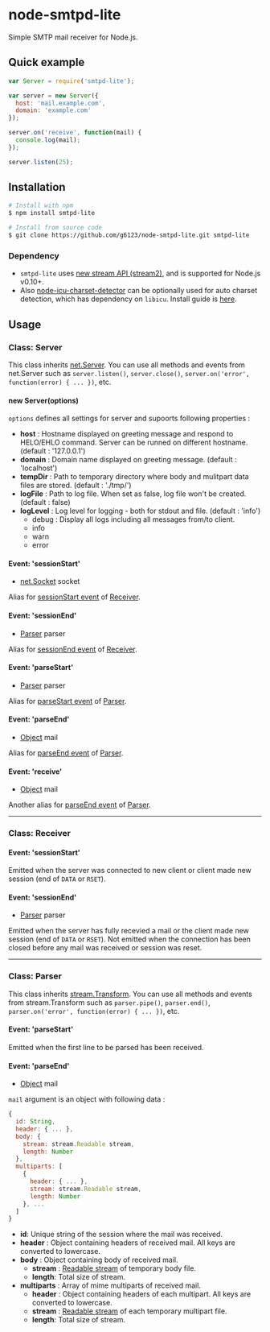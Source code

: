 # node-smtpd-lite
Simple SMTP mail receiver for Node.js.

## Quick example
```js
var Server = require('smtpd-lite');

var server = new Server({
  host: 'mail.example.com',
  domain: 'example.com'
});

server.on('receive', function(mail) {
  console.log(mail);
});

server.listen(25);
```

## Installation

```bash
# Install with npm
$ npm install smtpd-lite

# Install from source code
$ git clone https://github.com/g6123/node-smtpd-lite.git smtpd-lite
```

### Dependency
 - `smtpd-lite` uses [new stream API (stream2)](http://blog.nodejs.org/2012/12/20/streams2/), and is supported for Node.js v0.10+.
 - Also [node-icu-charset-detector](https://github.com/mooz/node-icu-charset-detector) can be optionally used for auto charset detection, which has dependency on `libicu`. Install guide is [here](https://github.com/mooz/node-icu-charset-detector#installing-icu).

## Usage

### Class: Server
This class inherits [net.Server](https://nodejs.org/api/net.html#net_class_net_server). You can use all methods and events from net.Server such as `server.listen()`, `server.close()`, `server.on('error', function(error) { ... })`, etc.

#### new Server(options)
`options` defines all settings for server and supoorts following properties :
  - **host** : Hostname displayed on greeting message and respond to HELO/EHLO command. Server can be runned on different hostname. (default : '127.0.0.1')
  - **domain** : Domain name displayed on greeting message. (default : 'localhost')
  - **tempDir** : Path to temporary directory where body and mulitpart data files are stored. (default : './tmp/')
  - **logFile** : Path to log file. When set as false, log file won't be created. (default : false)
  - **logLevel** : Log level for logging - both for stdout and file. (default : 'info')
    - debug : Display all logs including all messages from/to client.
    - info
    - warn
    - error

#### Event: 'sessionStart'
- [net.Socket](https://nodejs.org/api/net.html#net_class_net_socket) socket

Alias for [sessionStart event](#event-sessionstart-1) of [Receiver](#class-receiver).

#### Event: 'sessionEnd'
- [Parser](#class-parser) parser

Alias for [sessionEnd event](#event-sessionend-1) of [Receiver](#class-receiver).

#### Event: 'parseStart'
- [Parser](#class-parser) parser

Alias for [parseStart event](#event-parsestart-1) of [Parser](#class-parser).

#### Event: 'parseEnd'
- [Object](https://developer.mozilla.org/en-US/docs/Web/JavaScript/Reference/Global_Objects/Object) mail

Alias for [parseEnd event](#event-parseend-1) of [Parser](#class-parser).

#### Event: 'receive'
- [Object](https://developer.mozilla.org/en-US/docs/Web/JavaScript/Reference/Global_Objects/Object) mail

Another alias for [parseEnd event](#event-parseend-1) of [Parser](#class-parser).

---

### Class: Receiver

#### Event: 'sessionStart'
Emitted when the server was connected to new client or client made new session (end of `DATA` or `RSET`).

#### Event: 'sessionEnd'
- [Parser](#class-parser) parser

Emitted when the server has fully recevied a mail or the client made new session (end of `DATA` or `RSET`). Not emitted when the connection has been closed before any mail was received or session was reset.

---

### Class: Parser
This class inherits [stream.Transform](https://nodejs.org/api/stream.html#stream_class_stream_transform). You can use all methods and events from stream.Transform such as `parser.pipe()`, `parser.end()`, `parser.on('error', function(error) { ... })`, etc.

#### Event: 'parseStart'
Emitted when the first line to be parsed has been received.

#### Event: 'parseEnd'
- [Object](https://developer.mozilla.org/en-US/docs/Web/JavaScript/Reference/Global_Objects/Object) mail

`mail` argument is an object with following data :
```js
{
  id: String,
  header: { ... },
  body: {
    stream: stream.Readable stream,
    length: Number
  },
  multiparts: [
    {
      header: { ... },
      stream: stream.Readable stream,
      length: Number
    }, ...
  ]
}
```
- **id**: Unique string of the session where the mail was received.
- **header** : Object containing headers of received mail. All keys are converted to lowercase.
- **body** : Object containing body of received mail.
  - **stream** : [Readable stream](https://nodejs.org/api/stream.html#stream_class_stream_readable) of temporary body file.
  - **length**: Total size of stream.
- **multiparts** : Array of mime multiparts of received mail.
  - **header** : Object containing headers of each multipart. All keys are converted to lowercase.
  - **stream** : [Readable stream](https://nodejs.org/api/stream.html#stream_class_stream_readable) of each temporary multipart file.
  - **length**: Total size of stream.
